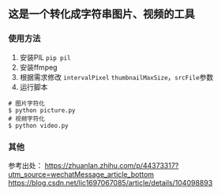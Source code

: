 ## 这是一个转化成字符串图片、视频的工具

### 使用方法
1. 安装PIL `pip pil`
2. 安装ffmpeg
3. 根据需求修改 `intervalPixel` `thumbnailMaxSize`，`srcFile`参数
4. 运行脚本

```shell
# 图片字符化
$ python picture.py
# 视频字符化
$ python video.py
```

### 其他
参考出处：
https://zhuanlan.zhihu.com/p/44373317?utm_source=wechatMessage_article_bottom
https://blog.csdn.net/lic1697067085/article/details/104098893
